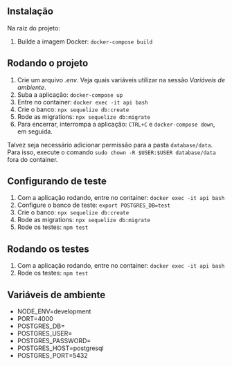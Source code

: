## Instalação

Na raíz do projeto:
1. Builde a imagem Docker: `docker-compose build`

## Rodando o projeto

1. Crie um arquivo *.env*. Veja quais variáveis utilizar na sessão *Variáveis de ambiente*.
2. Suba a aplicação: `docker-compose up`
3. Entre no container: `docker exec -it api bash`
4. Crie o banco: `npx sequelize db:create`
5. Rode as migrations: `npx sequelize db:migrate`
6. Para encerrar, interrompa a aplicação: `CTRL+C` e `docker-compose down`, em seguida.

Talvez seja necessário adicionar permissão para a pasta `database/data`. 
Para isso, execute o comando `sudo chown -R $USER:$USER database/data` fora do container.

## Configurando de teste

1. Com a aplicação rodando, entre no container: `docker exec -it api bash`
2. Configure o banco de teste: `export POSTGRES_DB=test`
3. Crie o banco: `npx sequelize db:create`
4. Rode as migrations: `npx sequelize db:migrate`
5. Rode os testes: `npm test`

## Rodando os testes
1. Com a aplicação rodando, entre no container: `docker exec -it api bash`
2. Rode os testes: `npm test`

## Variáveis de ambiente
- NODE_ENV=development
- PORT=4000
- POSTGRES_DB=
- POSTGRES_USER=
- POSTGRES_PASSWORD=
- POSTGRES_HOST=postgresql
- POSTGRES_PORT=5432
